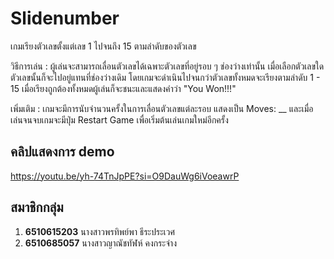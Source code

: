 # Slidenumber
เกมเรียงตัวเลขตั้งแต่เลข 1 ไปจนถึง 15 ตามลำดับของตัวเลข

วิธีการเล่น :
ผู้เล่นจะสามารถเลื่อนตัวเลขได้เฉพาะตัวเลขที่อยู่รอบ ๆ ช่องว่างเท่านั้น เมื่อเลือกตัวเลขใด ตัวเลขนั้นก็จะไปอยู่แทนที่ช่องว่างเดิม โดยเกมจะดำเนินไปจนกว่าตัวเลขทั้งหมดจะเรียงตามลำดับ 1 - 15 เมื่อเรียงถูกต้องทั้งหมดผู้เล่นก็จะชนะและแสดงคำว่า "You Won!!!"

เพิ่มเติม :
เกมจะมีการนับจำนวนครั้งในการเลื่อนตัวเลขแต่ละรอบ แสดงเป็น Moves: __
และเมื่อเล่นจนจบเกมจะมีปุ่ม Restart Game เพื่อเริ่มต้นเล่นเกมใหม่อีกครั้ง

## คลิปแสดงการ demo
https://youtu.be/yh-74TnJpPE?si=O9DauWg6iVoeawrP

## สมาชิกกลุ่ม
1. **6510615203** นางสาวพรทิพย์พา ธีระประเวศ
2. **6510685057** นางสาวญาณัชทัฬห์ คงกระจ่าง
